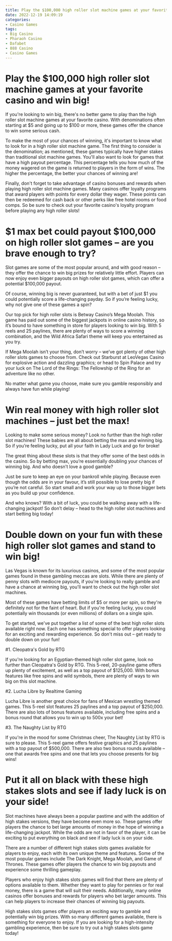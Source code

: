 ```yaml
---
title: Play the $100,000 high roller slot machine games at your favorite casino and win big!
date: 2022-12-19 14:09:19
categories:
- Casino Games
tags:
- Big Casino
- Pharaoh Casino
- Dafabet
- 888 Casino
- Casino Games
---
```



#  Play the $100,000 high roller slot machine games at your favorite casino and win big!

If you're looking to win big, there's no better game to play than the high roller slot machine games at your favorite casino. With denominations often starting at $5 and going up to $100 or more, these games offer the chance to win some serious cash.

To make the most of your chances of winning, it's important to know what to look for in a high roller slot machine game. The first thing to consider is the denomination; as mentioned, these games typically have higher stakes than traditional slot machine games. You'll also want to look for games that have a high payout percentage. This percentage tells you how much of the money wagered on the game is returned to players in the form of wins. The higher the percentage, the better your chances of winning are!

Finally, don't forget to take advantage of casino bonuses and rewards when playing high roller slot machine games. Many casinos offer loyalty programs that award players with points for every dollar they wager. These points can then be redeemed for cash back or other perks like free hotel rooms or food comps. So be sure to check out your favorite casino's loyalty program before playing any high roller slots!

#  $1 max bet could payout $100,000 on high roller slot games – are you brave enough to try?

Slot games are some of the most popular around, and with good reason – they offer the chance to win big prizes for relatively little effort. Players can now enjoy even bigger payouts on high roller slot games, which can offer a potential $100,000 payout.

Of course, winning big is never guaranteed, but with a bet of just $1 you could potentially score a life-changing payday. So if you’re feeling lucky, why not give one of these games a spin?

Our top pick for high roller slots is Betway Casino’s Mega Moolah. This game has paid out some of the biggest jackpots in online casino history, so it’s bound to have something in store for players looking to win big. With 5 reels and 25 paylines, there are plenty of ways to score a winning combination, and the Wild Africa Safari theme will keep you entertained as you try.

If Mega Moolah isn’t your thing, don’t worry – we’ve got plenty of other high roller slots games to choose from. Check out Starburst at LeoVegas Casino for explosive action and dazzling graphics; or head to Spin Palace and try your luck on The Lord of the Rings: The Fellowship of the Ring for an adventure like no other.

No matter what game you choose, make sure you gamble responsibly and always have fun while playing!

#  Win real money with high roller slot machines – just bet the max!

Looking to make some serious money? Look no further than the high roller slot machines! These babies are all about betting the max and winning big. So if you’re feeling lucky, put all your faith in Lady Luck and go for broke!

The great thing about these slots is that they offer some of the best odds in the casino. So by betting max, you’re essentially doubling your chances of winning big. And who doesn’t love a good gamble?

Just be sure to keep an eye on your bankroll while playing. Because even though the odds are in your favour, it’s still possible to lose pretty big if you’re not careful. So start small and work your way up to those bigger bets as you build up your confidence.

And who knows? With a bit of luck, you could be walking away with a life-changing jackpot! So don’t delay – head to the high roller slot machines and start betting big today!

#  Double down on your fun with these high roller slot games and stand to win big!

Las Vegas is known for its luxurious casinos, and some of the most popular games found in these gambling meccas are slots. While there are plenty of penny slots with mediocre payouts, if you're looking to really gamble and have a chance at winning big, you'll want to check out the high roller slot machines.

Most of these games have betting limits of $5 or more per spin, so they're definitely not for the faint of heart. But if you're feeling lucky, you could potentially win thousands (or even millions) of dollars on a single spin.

To get started, we've put together a list of some of the best high roller slots available right now. Each one has something special to offer players looking for an exciting and rewarding experience. So don't miss out – get ready to double down on your fun!

#1. Cleopatra's Gold by RTG

If you're looking for an Egyptian-themed high roller slot game, look no further than Cleopatra's Gold by RTG. This 5-reel, 20-payline game offers up plenty of excitement, as well as a top payout of $125,000. With bonus features like free spins and wild symbols, there are plenty of ways to win big on this slot machine.

#2. Lucha Libre by Realtime Gaming

Lucha Libre is another great choice for fans of Mexican wrestling themed games. This 5-reel slot features 25 paylines and a top payout of $250,000. There are also lots of bonus features available, including free spins and a bonus round that allows you to win up to 500x your bet!

#3. The Naughty List by RTG

If you're in the mood for some Christmas cheer, The Naughty List by RTG is sure to please. This 5-reel game offers festive graphics and 25 paylines with a top payout of $500,000. There are also two bonus rounds available – one that awards free spins and one that lets you choose presents for big wins!

#  Put it all on black with these high stakes slots and see if lady luck is on your side!

Slot machines have always been a popular pastime and with the addition of high stakes versions, they have become even more so. These games offer players the chance to bet large amounts of money in the hope of winning a life-changing jackpot. While the odds are not in favor of the player, it can be exciting to put everything on black and see if lady luck is on your side.

There are a number of different high stakes slots games available for players to enjoy, each with its own unique theme and features. Some of the most popular games include The Dark Knight, Mega Moolah, and Game of Thrones. These games offer players the chance to win big payouts and experience some thrilling gameplay.

Players who enjoy high stakes slots games will find that there are plenty of options available to them. Whether they want to play for pennies or for real money, there is a game that will suit their needs. Additionally, many online casinos offer bonuses and rewards for players who bet larger amounts. This can help players to increase their chances of winning big payouts.

High stakes slots games offer players an exciting way to gamble and potentially win big prizes. With so many different games available, there is something for everyone to enjoy. If you are looking for a high-intensity gambling experience, then be sure to try out a high stakes slots game today!